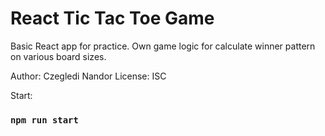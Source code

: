 
# React Tic Tac Toe Game
Basic React app for practice.
Own game logic for calculate winner pattern on various board sizes.

Author: Czegledi Nandor
License: ISC

Start:
### `npm run start`
